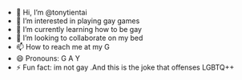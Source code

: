 - 👋 Hi, I’m @tonytientai
- 👀 I’m interested in playing gay games
- 🌱 I’m currently learning how to be gay
- 💞️ I’m looking to collaborate on my bed
- 📫 How to reach me at my G
- 😄 Pronouns: G A Y
- ⚡ Fun fact: im not gay .And this is the joke that offenses LGBTQ++

<!---
tonytientai/tonytientai is a ✨ special ✨ repository because its `README.md` (this file) appears on your GitHub profile.
You can click the Preview link to take a look at your changes.
--->
